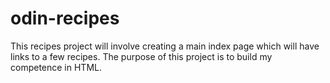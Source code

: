 # odin-recipes
This recipes project will involve creating a main index page which will have links to a few recipes. The purpose of this project is to build my competence in HTML.